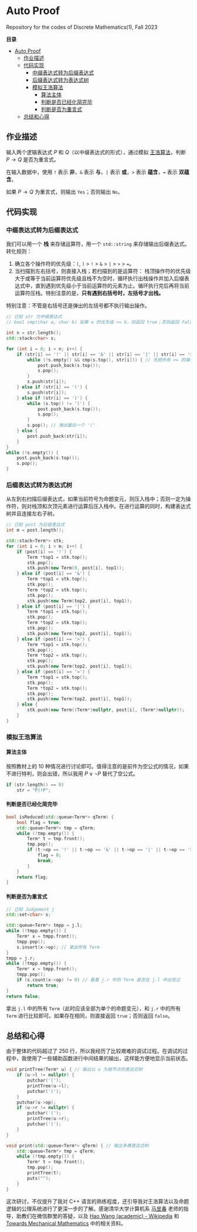 # Auto Proof

Repository for the codes of Discrete Mathematics(1), Fall 2023

**目录**
- [Auto Proof](#auto-proof)
  - [作业描述](#作业描述)
  - [代码实现](#代码实现)
    - [中缀表达式转为后缀表达式](#中缀表达式转为后缀表达式)
    - [后缀表达式转为表达式树](#后缀表达式转为表达式树)
    - [模拟王浩算法](#模拟王浩算法)
      - [算法主体](#算法主体)
      - [判断是否已经化简完毕](#判断是否已经化简完毕)
      - [判断是否为重言式](#判断是否为重言式)
  - [总结和心得](#总结和心得)

## 作业描述

输入两个逻辑表达式 $P$ 和 $Q$（以中缀表达式的形式），通过模拟 [王浩算法](https://ieeexplore.ieee.org/stamp/stamp.jsp?tp=&arnumber=5392526)，判断 $P \to Q$ 是否为重言式。

在输入数据中，使用 `!` 表示 **非**，`&` 表示 **与**，`|` 表示 **或**，`>` 表示 **蕴含**，`=` 表示 **双蕴含**。

如果 $P \to Q$ 为重言式，则输出 `Yes`；否则输出 `No`。

## 代码实现

### 中缀表达式转为后缀表达式

我们可以用一个 **栈** 来存储运算符，用一个 `std::string` 来存储输出后缀表达式。转化规则：

1. 确立各个操作符的优先级：`(`, `)` > `!` > `&` > `|` > `>` > `=`。
2. 当扫描到左右括号，则直接入栈；若扫描到的是运算符：
    栈顶操作符的优先级大于或等于当前运算符优先级且栈不为空时，循环执行出栈操作并加入后缀表达式中，直到遇到优先级小于当前运算符的元素为止。循环执行完后再将当前运算符压栈。特别注意的是，**只有遇到右括号时，左括号才出栈。**

特别注意：不管是右括号还是弹出的左括号都不执行输出操作。

```cpp
// 已知 str 为中缀表达式
// bool cmp(char a, char b) 如果 a 的优先级 >= b，则返回 true；否则返回 false

int n = str.length();
std::stack<char> s;

for (int i = 0; i < n; i++) {
    if (str[i] == '!' || str[i] == '&' || str[i] == '|' || str[i] == '>' || str[i] == '=') {
        while (!s.empty() && cmp(s.top(), str[i])) { // 先把所有 >= 的操作符弹出
            post.push_back(s.top());
            s.pop();
        }
        s.push(str[i]);
    } else if (str[i] == '(') {
        s.push(str[i]);
    } else if (str[i] == ')') {
        while (s.top() != '(') {
            post.push_back(s.top());
            s.pop();
        }
        s.pop(); // 弹出最后一个 '('
    } else {
        post.push_back(str[i]);
    }
}
while (!s.empty()) {
    post.push_back(s.top());
    s.pop();
}
```

### 后缀表达式转为表达式树

从左到右扫描后缀表达式，如果当前符号为命题变元，则压入栈中；否则一定为操作符，则对栈顶和次顶元素进行运算后压入栈中。在进行运算的同时，构建表达式树并且连接左右子树。

```cpp
// 已知 post 为后缀表达式
int m = post.length();

std::stack<Term*> stk;
for (int i = 0; i < m; i++) {
    if (post[i] == '!') {
        Term *top1 = stk.top();
        stk.pop();
        stk.push(new Term(0, post[i], top1));
    } else if (post[i] == '&') {
        Term *top1 = stk.top();
        stk.pop();
        Term *top2 = stk.top();
        stk.pop();
        stk.push(new Term(top2, post[i], top1));
    } else if (post[i] == '|') {
        Term *top1 = stk.top();
        stk.pop();
        Term *top2 = stk.top();
        stk.pop();
        stk.push(new Term(top2, post[i], top1));
    } else if (post[i] == '>') {
        Term *top1 = stk.top();
        stk.pop();
        Term *top2 = stk.top();
        stk.pop();
        stk.push(new Term(top2, post[i], top1));
    } else if (post[i] == '=') {
        Term *top1 = stk.top();
        stk.pop();
        Term *top2 = stk.top();
        stk.pop();
        stk.push(new Term(top2, post[i], top1));
    } else {
        stk.push(new Term((Term*)nullptr, post[i], (Term*)nullptr));
    }
}
```

### 模拟王浩算法

#### 算法主体

按照教材上的 $10$ 种情况进行讨论即可。值得注意的是前件为空公式的情况，如果不进行特判，则会出错，所以我用 $P \lor \lnot P$ 替代了空公式。

```cpp
if (str.length() == 0)
    str = "P|!P";
```

#### 判断是否已经化简完毕

```cpp
bool isReduced(std::queue<Term*> qTerm) {
    bool flag = true;
    std::queue<Term*> tmp = qTerm;
    while (!tmp.empty()) {
        Term* t = tmp.front();
        tmp.pop();
        if (t->op == '!' || t->op == '&' || t->op == '|' || t->op == '>' || t->op == '=') { // 如果已经化简完毕，则所有的 op 都应该是命题变元（单个字母）
            flag = 0;
            break;
        }
    }
    return flag;
}
```

#### 判断是否为重言式

```cpp
// 已知 Judgement j
std::set<char> s;

std::queue<Term*> tmpp = j.l;
while (!tmpp.empty()) {
    Term* x = tmpp.front();
    tmpp.pop();
    s.insert(x->op); // 拿出所有 Term
}
tmpp = j.r;
while (!tmpp.empty()) {
    Term* x = tmpp.front();
    tmpp.pop();
    if (s.count(x->op) != 0) // 看看 j.r 中的 Term 是否在 j.l 中出现过
        return true;
}
return false;
```

拿出 `j.l` 中的所有 `Term`（此时应该全部为单个的命题变元），和 `j.r` 中的所有 `Term` 进行比较即可。如果存在相同，则直接返回 `true`；否则返回 `false`。

## 总结和心得

由于整体的代码超过了 $250$ 行，所以我经历了比较艰难的调试过程。在调试的过程中，我使用了一些辅助函数进行中间结果的输出，这样能方便地显示当前状态。

```cpp
void printTree(Term* u) { // 输出以 u 为根节点的表达式树
    if (u->l != nullptr) {
        putchar('(');
        printTree(u->l);
        putchar(')');
    }
    putchar(u->op);
    if (u->r != nullptr) {
        putchar('(');
        printTree(u->r);
        putchar(')');
    }
}

void print(std::queue<Term*> qTerm) { // 输出多棵表达式树
    std::queue<Term*> tmp = qTerm;
    while (!tmp.empty()) {
        Term* t = tmp.front();
        tmp.pop();
        printTree(t);
        puts("");
    }
}
```

这次研讨，不仅提升了我对 C++ 语言的熟练程度，还引导我对王浩算法以及命题逻辑的公理系统进行了更深一步的了解。感谢清华大学计算机系 [马昱春](https://www.cs.tsinghua.edu.cn/info/1131/5274.htm) 老师的指导，助教们在微信群里的答疑，以及 [Hao Wang (academic) - Wikipedia](https://en.wikipedia.org/wiki/Hao_Wang_(academic)) 和 [Towards Mechanical Mathematics](https://ieeexplore.ieee.org/document/5392526) 中的相关资料。
